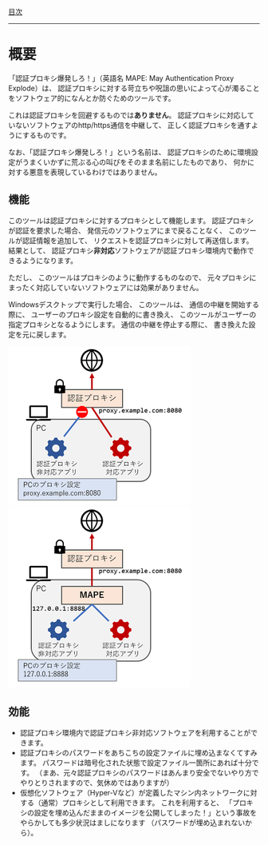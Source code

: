 [目次](Index.md)

---

# 概要

「認証プロキシ爆発しろ！」（英語名 MAPE: May Authentication Proxy Explode）は、
認証プロキシに対する苛立ちや呪詛の思いによって心が濁ることをソフトウェア的になんとか防ぐためのツールです。

これは認証プロキシを回避するものでは**ありません**。
認証プロキシに対応していないソフトウェアのhttp/https通信を中継して、
正しく認証プロキシを通すようにするものです。

なお、「認証プロキシ爆発しろ！」という名前は、
認証プロキシのために環境設定がうまくいかずに荒ぶる心の叫びをそのまま名前にしたものであり、
何かに対する悪意を表現しているわけではありません。

## 機能

このツールは認証プロキシに対するプロキシとして機能します。
認証プロキシが認証を要求した場合、
発信元のソフトウェアにまで戻ることなく、
このツールが認証情報を追加して、
リクエストを認証プロキシに対して再送信します。
結果として、
認証プロキシ**非対応**ソフトウェアが認証プロキシ環境内で動作できるようになります。

ただし、
このツールはプロキシのように動作するものなので、
元々プロキシにまったく対応していないソフトウェアには効果がありません。

Windowsデスクトップで実行した場合、
このツールは、
通信の中継を開始する際に、
ユーザーのプロキシ設定を自動的に書き換え、
このツールがユーザーの指定プロキシとなるようにします。
通信の中継を停止する際に、
書き換えた設定を元に戻します。

![従来の様子の図](images/Overview_image1.png)  ![「認証プロキシ爆発しろ！」を導入した場合の図](images/Overview_image2.png)


## 効能

* 認証プロキシ環境内で認証プロキシ非対応ソフトウェアを利用することができます。
* 認証プロキシのパスワードをあちこちの設定ファイルに埋め込まなくてすみます。
パスワードは暗号化された状態で設定ファイル一箇所にあれば十分です。
（まあ、元々認証プロキシのパスワードはあんまり安全でないやり方でやりとりされますので、気休めではありますが）
* 仮想化ソフトウェア（Hyper-Vなど）が定義したマシン内ネットワークに対する（通常）プロキシとして利用できます。
これを利用すると、
「プロキシの設定を埋め込んだままのイメージを公開してしまった！」という事故をやらかしても多少状況はましになります
（パスワードが埋め込まれないから）。
